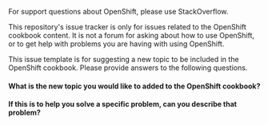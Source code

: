 For support questions about OpenShift, please use StackOverflow.

This repository's issue tracker is only for issues related to the OpenShift cookbook content. It is not a forum for asking about how to use OpenShift, or to get help with problems you are having with using OpenShift.

This issue template is for suggesting a new topic to be included in the OpenShift cookbook. Please provide answers to the following questions.

#### What is the new topic you would like to added to the OpenShift cookbook?

#### If this is to help you solve a specific problem, can you describe that problem?
